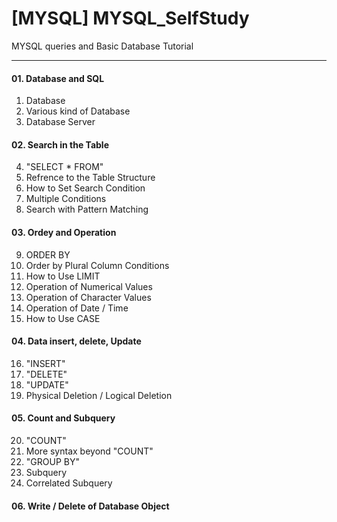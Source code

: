 # [MYSQL] MYSQL_SelfStudy
MYSQL queries and Basic Database Tutorial

---

#### 01. Database and SQL

1. Database
2. Various kind of Database
3. Database Server

#### 02. Search in the Table
4. "SELECT * FROM"
5. Refrence to the Table Structure
6. How to Set Search Condition
7. Multiple Conditions
8. Search with Pattern Matching

#### 03. Ordey and Operation
9. ORDER BY
10. Order by Plural Column Conditions
11. How to Use LIMIT
12. Operation of Numerical Values
13. Operation of Character Values
14. Operation of Date / Time
15. How to Use CASE

#### 04. Data insert, delete, Update
16. "INSERT"
17. "DELETE"
18. "UPDATE"
19. Physical Deletion / Logical Deletion

#### 05. Count and Subquery
20. "COUNT"
21. More syntax beyond "COUNT"
22. "GROUP BY"
23. Subquery
24. Correlated Subquery

#### 06. Write / Delete of Database Object
